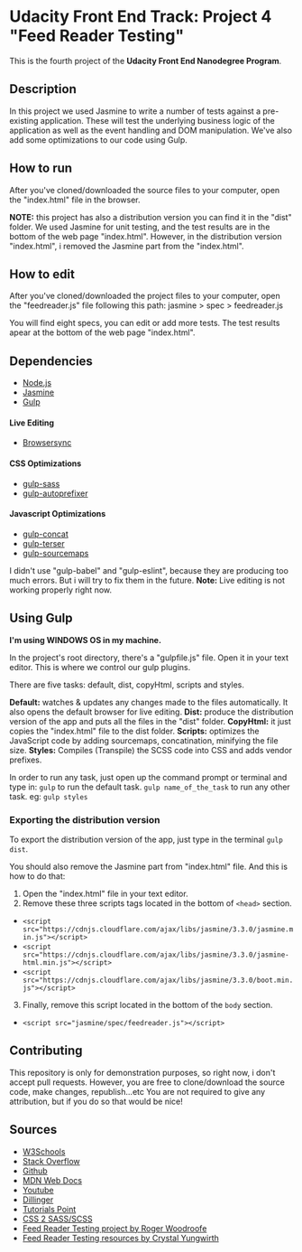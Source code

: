# Udacity Front End Track: Project 4 "Feed Reader Testing"

This is the fourth project of the **Udacity Front End Nanodegree Program**.

## Description

In this project we used Jasmine to write a number of tests against a pre-existing application. These will test the underlying business logic of the application as well as the event handling and DOM manipulation.
We've also add some optimizations to our code using Gulp.

## How to run

After you've cloned/downloaded the source files to your computer, open the "index.html" file in the browser.

**NOTE:** this project has also a distribution version you can find it in the "dist" folder. We used Jasmine for unit testing, and the test results are in the bottom of the web page "index.html". However, in the distribution version "index.html", i removed the Jasmine part from the "index.html".

## How to edit

After you've cloned/downloaded the project files to your computer, open the "feedreader.js" file following this path:
jasmine > spec > feedreader.js

You will find eight specs, you can edit or add more tests. The test results apear at the bottom of the web page "index.html".

## Dependencies
  * [Node.js](https://nodejs.org/en/)
  * [Jasmine](https://jasmine.github.io/index.html)
  * [Gulp](https://www.npmjs.com/package/gulp)
  #### Live Editing
  * [Browsersync](https://www.npmjs.com/package/browser-sync)
  #### CSS Optimizations
  * [gulp-sass](https://www.npmjs.com/package/gulp-sass)
  * [gulp-autoprefixer](https://www.npmjs.com/package/gulp-autoprefixer)
  #### Javascript Optimizations
  * [gulp-concat](https://www.npmjs.com/package/gulp-concat)
  * [gulp-terser](https://www.npmjs.com/package/gulp-terser)
  * [gulp-sourcemaps](https://www.npmjs.com/package/gulp-sourcemaps)

I didn't use "gulp-babel" and "gulp-eslint", because they are producing too much errors. But i will try to fix them in the future.
**Note:** Live editing is not working properly right now.

## Using Gulp

**I'm using WINDOWS OS in my machine.**

In the project's root directory, there's a "gulpfile.js" file. Open it in your text editor. This is where we control our gulp plugins.

There are five tasks: default, dist, copyHtml, scripts and styles.

**Default:** watches & updates any changes made to the files automatically. It also opens the default browser for live editing.
**Dist:** produce the distribution version of the app and puts all the files in the "dist" folder.
**CopyHtml:** it just copies the "index.html" file to the dist folder.
**Scripts:** optimizes the JavaScript code by adding sourcemaps, concatination, minifying the file size.
**Styles:** Compiles (Transpile) the SCSS code into CSS and adds vendor prefixes.

In order to run any task, just open up the command prompt or terminal and type in:
`gulp` to run the default task.
`gulp name_of_the_task` to run any other task. eg: `gulp styles`

### Exporting the distribution version

To export the distribution version of the app, just type in the terminal `gulp dist`.

You should also remove the Jasmine part from "index.html" file. And this is how to do that:
1. Open the "index.html" file in your text editor.
2. Remove these three scripts tags located in the bottom of `<head>` section.
  * `<script src="https://cdnjs.cloudflare.com/ajax/libs/jasmine/3.3.0/jasmine.min.js"></script>`
  * `<script src="https://cdnjs.cloudflare.com/ajax/libs/jasmine/3.3.0/jasmine-html.min.js"></script>`
  * `<script src="https://cdnjs.cloudflare.com/ajax/libs/jasmine/3.3.0/boot.min.js"></script>`
3. Finally, remove this script located in the bottom of the `body` section.
  * `<script src="jasmine/spec/feedreader.js"></script>`

## Contributing

This repository is only for demonstration purposes, so right now, i don't accept pull requests. However, you are free to clone/download the source code, make changes, republish...etc
You are not required to give any attribution, but if you do so that would be nice!

## Sources

* [W3Schools](https://www.w3schools.com/)
* [Stack Overflow](https://stackoverflow.com)
* [Github](https://github.com/)
* [MDN Web Docs](https://developer.mozilla.org/)
* [Youtube](https://www.youtube.com)
* [Dillinger](https://dillinger.io/)
* [Tutorials Point](https://www.tutorialspoint.com/)
* [CSS 2 SASS/SCSS](http://css2sass.herokuapp.com/)
* [Feed Reader Testing project by Roger Woodroofe](https://github.com/rogyw/ufend-p9-feed-reader-testing)
* [Feed Reader Testing resources by Crystal Yungwirth](https://github.com/crystal-dawn/udacity-fend-feed-reader-testing-resources)
